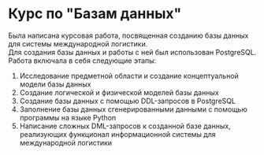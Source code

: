 # Курс по "Базам данных"
Была написана курсовая работа, посвященная созданию базы данных для системы международной логистики.  
Для создания базы данных и работы с ней был использован PostgreSQL.  
Работа включала в себя следующие этапы:  
1. Исследование предметной области и создание концептуальной модели базы данных
2. Создание логической и физической моделей базы данных
3. Создание базы данных с помощью DDL-запросов в PostgreSQL
4. Заполнение базы данных сгенерированными данными с помощью программы на языке Python
5. Написание сложных DML-запросов к созданной базе данных, реализующих функционал информационной системы для международной логистики
